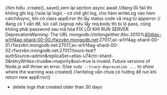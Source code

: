 //tìm hiểu .create(),.save(),xem lại section async await
//đang lỗi fail thì không ghi log
//sửa lại logic - cơ chế ghi log, cho hàm writeLog vào hàm catchAsync, khi có class appError thì lấy status code và msg từ apperror
//đang có 1 vấn đề, lúc call /signup nếu lấy req.body thì bị lộ pass, cũng không phải password sau mã hóa
FIX LỖI KHI RUN SERVER
DeprecationWarning: The URL mongodb://mitsngeither:Abc.2010%40@ac-w1rf4ag-shard-00-00.rfwzvbn.mongodb.net:27017,ac-w1rf4ag-shard-00-01.rfwzvbn.mongodb.net:27017,ac-w1rf4ag-shard-00-02.rfwzvbn.mongodb.net:27017/tours-test?authSource=admin&replicaSet=atlas-u74ctn-shard-0&retryWrites=true&w=majority&ssl=true is invalid. Future versions of Node.js will throw an error.
(Use `node --trace-deprecation ...` to show where the warning was created)
//writelog vẫn chưa có hướng để run khi return new appError()

- delete logs that created older than 30 days
